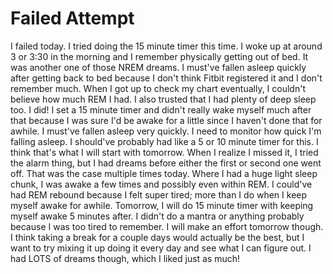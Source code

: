 # Failed Attempt

I failed today. I tried doing the 15 minute timer this time. I woke up at around 3 or 3:30 in the morning and I remember physically getting out of bed. It was another one of those NREM dreams. I must've fallen asleep quickly after getting back to bed because I don't think Fitbit registered it and I don't remember much. When I got up to check my chart eventually, I couldn't believe how much REM I had. I also trusted that I had plenty of deep sleep too. I did! I set a 15 minute timer and didn't really wake myself much after that because I was sure I'd be awake for a little since I haven't done that for awhile. I must've fallen asleep very quickly. I need to monitor how quick I'm falling asleep. I should've probably had like a 5 or 10 minute timer for this. I think that's what I will start with tomorrow. When I realize I missed it, I tried the alarm thing, but I had dreams before either the first or second one went off. That was the case multiple times today. Where I had a huge light sleep chunk, I was awake a few times and possibly even within REM. I could've had REM rebound because I felt super tired; more than I do when I keep myself awake for awhile. Tomorrow, I will do 15 minute timer with keeping myself awake 5 minutes after. I didn't do a mantra or anything probably because I was too tired to remember. I will make an effort tomorrow though. I think taking a break for a couple days would actually be the best, but I want to try mixing it up doing it every day and see what I can figure out. I had LOTS of dreams though, which I liked just as much! 
